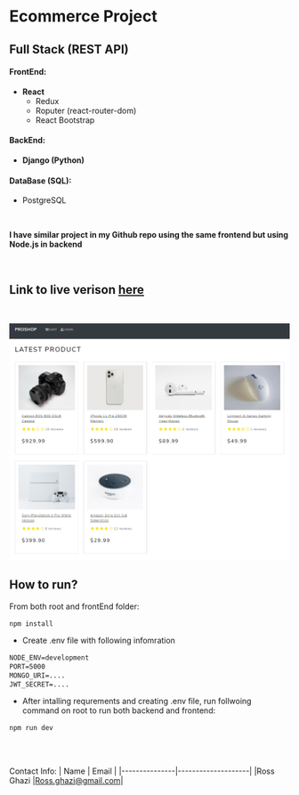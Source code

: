 # Ecommerce Project

## Full Stack (REST API)

#### FrontEnd:

- **React**
  - Redux
  - Roputer (react-router-dom)
  - React Bootstrap

#### BackEnd:

- **Django (Python)**

#### DataBase (SQL):

- PostgreSQL

<br />

**I have similar project in my Github repo using the same frontend but using Node.js in backend**

<br />

## Link to live verison [here](https://www.onlineshopsample.ca/)

<br />

![alt text](https://github.com/Ross-Ghazi/eCommerce-React-Nodejs/blob/main/resources/image/Preview.PNG?raw=true)

## How to run?

From both root and frontEnd folder:

```
npm install
```

- Create .env file with following infomration

```
NODE_ENV=development
PORT=5000
MONGO_URI=....
JWT_SECRET=....
```

- After intalling requrements and creating .env file, run follwoing command on root to run both backend and frontend:

```
npm run dev
```

<br />
<br />

Contact Info:
| Name | Email |
|---------------|--------------------|
|Ross Ghazi |Ross.ghazi@gmail.com|
